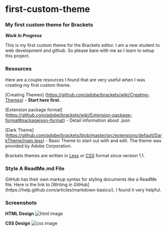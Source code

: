 # first-custom-theme

<h3>My first custom theme for Brackets</h3>

***Work In Progress***

This is my first custom theme for the Brackets editor. I am a new student to web development and github. So please bare with me as I learn to setup this project.


<h3>Resources</h3>
Here are a couple resources I found that are very useful when I was creating my first custom theme.

[Creating Themes] (https://github.com/adobe/brackets/wiki/Creating-Themes) - **Start here first.**
 
[Extension package format] (https://github.com/adobe/brackets/wiki/Extension-package-format#packagejson-format) - Detail information about .json

[Dark Theme] (https://github.com/adobe/brackets/blob/master/src/extensions/default/DarkTheme/main.less) - Basic Theme to start out with and edit. The theme was provided by Adobe Corporation.

Brackets themes are written in [Less](http://lesscss.org/) or [CSS](http://www.w3schools.com/css/css_intro.asp) format since version 1.1.


<h3>Style A ReadMe.md File</h3>
GitHub has their own markup syntax for styling documents like a ReadMe file. Here is the link to [Writing in GitHub] (https://help.github.com/articles/markdown-basics/). I found it very helpful.


<h3>Screenshots</h3>

**HTML Design**
![html image](https://raw.githubusercontent.com/rolo298github/first-custom-theme/master/screenshots/first_custom_theme_html.PNG)

**CSS Design**
![css image](https://raw.githubusercontent.com/rolo298github/first-custom-theme/master/screenshots/first_custom_theme_css.PNG)

